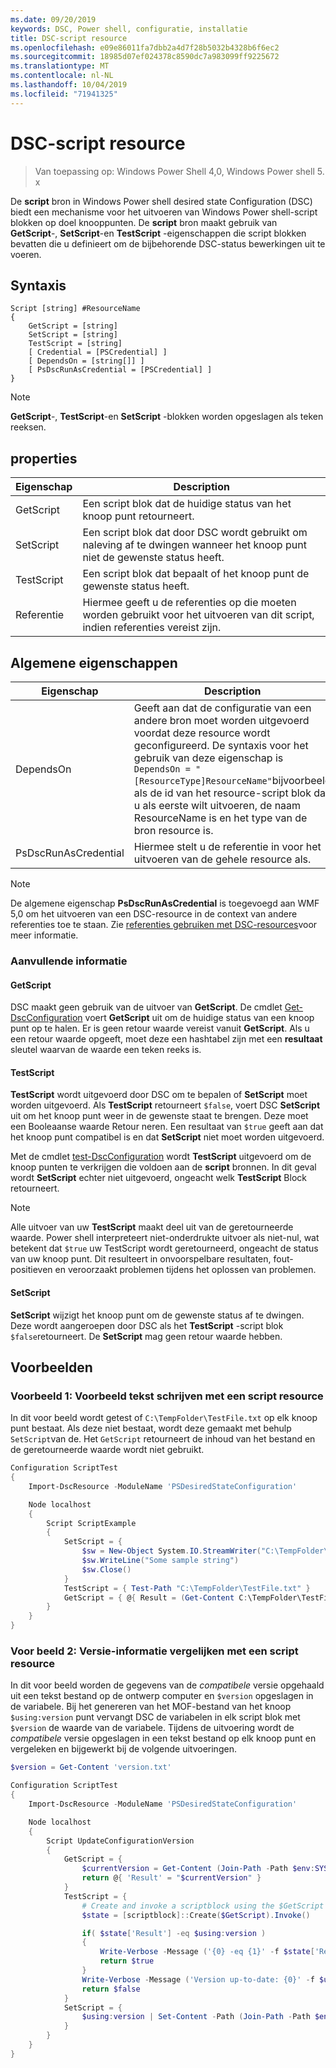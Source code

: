 ```yaml
---
ms.date: 09/20/2019
keywords: DSC, Power shell, configuratie, installatie
title: DSC-script resource
ms.openlocfilehash: e09e86011fa7dbb2a4d7f28b5032b4328b6f6ec2
ms.sourcegitcommit: 18985d07ef024378c8590dc7a983099ff9225672
ms.translationtype: MT
ms.contentlocale: nl-NL
ms.lasthandoff: 10/04/2019
ms.locfileid: "71941325"
---
```

# <a name="dsc-script-resource"></a>DSC-script resource

> Van toepassing op: Windows Power Shell 4,0, Windows Power shell 5. x

De **script** bron in Windows Power shell desired state Configuration (DSC) biedt een mechanisme voor het uitvoeren van Windows Power shell-script blokken op doel knooppunten. De **script** bron maakt gebruik van **GetScript**-, **SetScript**-en **TestScript** -eigenschappen die script blokken bevatten die u definieert om de bijbehorende DSC-status bewerkingen uit te voeren.

## <a name="syntax"></a>Syntaxis

```Syntax
Script [string] #ResourceName
{
    GetScript = [string]
    SetScript = [string]
    TestScript = [string]
    [ Credential = [PSCredential] ]
    [ DependsOn = [string[]] ]
    [ PsDscRunAsCredential = [PSCredential] ]
}
```

> [!NOTE]
> **GetScript**-, **TestScript**-en **SetScript** -blokken worden opgeslagen als teken reeksen.

## <a name="properties"></a>properties

|Eigenschap |Description |
|---|---|
|GetScript |Een script blok dat de huidige status van het knoop punt retourneert. |
|SetScript |Een script blok dat door DSC wordt gebruikt om naleving af te dwingen wanneer het knoop punt niet de gewenste status heeft. |
|TestScript |Een script blok dat bepaalt of het knoop punt de gewenste status heeft. |
|Referentie |Hiermee geeft u de referenties op die moeten worden gebruikt voor het uitvoeren van dit script, indien referenties vereist zijn. |

## <a name="common-properties"></a>Algemene eigenschappen

|Eigenschap |Description |
|---|---|
|DependsOn |Geeft aan dat de configuratie van een andere bron moet worden uitgevoerd voordat deze resource wordt geconfigureerd. De syntaxis voor het gebruik van deze eigenschap is `DependsOn = "[ResourceType]ResourceName"`bijvoorbeeld als de id van het resource-script blok dat u als eerste wilt uitvoeren, de naam ResourceName is en het type van de bron resource is. |
|PsDscRunAsCredential |Hiermee stelt u de referentie in voor het uitvoeren van de gehele resource als. |

> [!NOTE]
> De algemene eigenschap **PsDscRunAsCredential** is toegevoegd aan WMF 5,0 om het uitvoeren van een DSC-resource in de context van andere referenties toe te staan. Zie [referenties gebruiken met DSC-resources](../../../configurations/runasuser.md)voor meer informatie.

### <a name="additional-information"></a>Aanvullende informatie

#### <a name="getscript"></a>GetScript

DSC maakt geen gebruik van de uitvoer van **GetScript**. De cmdlet [Get-DscConfiguration](/powershell/module/PSDesiredStateConfiguration/Get-DscConfiguration) voert **GetScript** uit om de huidige status van een knoop punt op te halen. Er is geen retour waarde vereist vanuit **GetScript**. Als u een retour waarde opgeeft, moet deze een hashtabel zijn met een **resultaat** sleutel waarvan de waarde een teken reeks is.

#### <a name="testscript"></a>TestScript

**TestScript** wordt uitgevoerd door DSC om te bepalen of **SetScript** moet worden uitgevoerd. Als **TestScript** retourneert `$false`, voert DSC **SetScript** uit om het knoop punt weer in de gewenste staat te brengen. Deze moet een Booleaanse waarde Retour neren. Een resultaat van `$true` geeft aan dat het knoop punt compatibel is en dat **SetScript** niet moet worden uitgevoerd.

Met de cmdlet [test-DscConfiguration](/powershell/module/PSDesiredStateConfiguration/Test-DscConfiguration) wordt **TestScript** uitgevoerd om de knoop punten te verkrijgen die voldoen aan de **script** bronnen.
In dit geval wordt **SetScript** echter niet uitgevoerd, ongeacht welk **TestScript** Block retourneert.

> [!NOTE]
> Alle uitvoer van uw **TestScript** maakt deel uit van de geretourneerde waarde. Power shell interpreteert niet-onderdrukte uitvoer als niet-nul, wat betekent dat `$true` uw TestScript wordt geretourneerd, ongeacht de status van uw knoop punt. Dit resulteert in onvoorspelbare resultaten, fout-positieven en veroorzaakt problemen tijdens het oplossen van problemen.

#### <a name="setscript"></a>SetScript

**SetScript** wijzigt het knoop punt om de gewenste status af te dwingen. Deze wordt aangeroepen door DSC als het **TestScript** -script blok `$false`retourneert. De **SetScript** mag geen retour waarde hebben.

## <a name="examples"></a>Voorbeelden

### <a name="example-1-write-sample-text-using-a-script-resource"></a>Voorbeeld 1: Voorbeeld tekst schrijven met een script resource

In dit voor beeld wordt getest of `C:\TempFolder\TestFile.txt` op elk knoop punt bestaat. Als deze niet bestaat, wordt deze gemaakt met behulp `SetScript`van de. Het `GetScript` retourneert de inhoud van het bestand en de geretourneerde waarde wordt niet gebruikt.

```powershell
Configuration ScriptTest
{
    Import-DscResource -ModuleName 'PSDesiredStateConfiguration'

    Node localhost
    {
        Script ScriptExample
        {
            SetScript = {
                $sw = New-Object System.IO.StreamWriter("C:\TempFolder\TestFile.txt")
                $sw.WriteLine("Some sample string")
                $sw.Close()
            }
            TestScript = { Test-Path "C:\TempFolder\TestFile.txt" }
            GetScript = { @{ Result = (Get-Content C:\TempFolder\TestFile.txt) } }
        }
    }
}
```

### <a name="example-2-compare-version-information-using-a-script-resource"></a>Voor beeld 2: Versie-informatie vergelijken met een script resource

In dit voor beeld worden de gegevens van de *compatibele* versie opgehaald uit een tekst bestand op de ontwerp computer en `$version` opgeslagen in de variabele. Bij het genereren van het MOF-bestand van het knoop `$using:version` punt vervangt DSC de variabelen in elk script blok met `$version` de waarde van de variabele.
Tijdens de uitvoering wordt de *compatibele* versie opgeslagen in een tekst bestand op elk knoop punt en vergeleken en bijgewerkt bij de volgende uitvoeringen.

```powershell
$version = Get-Content 'version.txt'

Configuration ScriptTest
{
    Import-DscResource -ModuleName 'PSDesiredStateConfiguration'

    Node localhost
    {
        Script UpdateConfigurationVersion
        {
            GetScript = {
                $currentVersion = Get-Content (Join-Path -Path $env:SYSTEMDRIVE -ChildPath 'version.txt')
                return @{ 'Result' = "$currentVersion" }
            }
            TestScript = {
                # Create and invoke a scriptblock using the $GetScript automatic variable, which contains a string representation of the GetScript.
                $state = [scriptblock]::Create($GetScript).Invoke()

                if( $state['Result'] -eq $using:version )
                {
                    Write-Verbose -Message ('{0} -eq {1}' -f $state['Result'],$using:version)
                    return $true
                }
                Write-Verbose -Message ('Version up-to-date: {0}' -f $using:version)
                return $false
            }
            SetScript = {
                $using:version | Set-Content -Path (Join-Path -Path $env:SYSTEMDRIVE -ChildPath 'version.txt')
            }
        }
    }
}
```